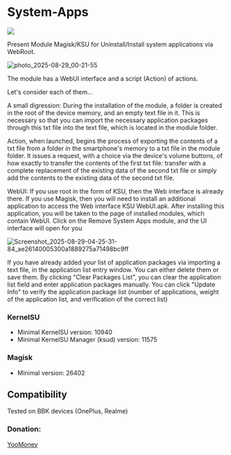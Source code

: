 # System-Apps
<a href="https://t.me/OnePlus_12_13_15"><img src="https://img.shields.io/badge/Telegram-Channel-blue?longCache=true&style=flat"></a>

Present Module Magisk/KSU for Uninstall/Install system applications via WebRoot.

![photo_2025-08-29_00-21-55](https://github.com/user-attachments/assets/237aec34-415c-41c9-9d3a-33fa624ea8ad)

The module has a WebUI interface and a script (Action) of actions.

Let's consider each of them...

A small digression: During the installation of the module, a folder is created in the root of the device memory, and an empty text file in it. This is necessary so that you can import the necessary application packages through this txt file into the text file, which is located in the module folder.

Action, when launched, begins the process of exporting the contents of a txt file from a folder in the smartphone's memory to a txt file in the module folder. It issues a request, with a choice via the device's volume buttons, of how exactly to transfer the contents of the first txt file: transfer with a complete replacement of the existing data of the second txt file or simply add the contents to the existing data of the second txt file.

WebUI: If you use root in the form of KSU, then the Web interface is already there.
If you use Magisk, then you will need to install an additional application to access the Web interface KSU WebUI.apk.
After installing this application, you will be taken to the page of installed modules, which contain WebUI.
Click on the Remove System Apps module, and the UI interface will open for you

![Screenshot_2025-08-29-04-25-31-84_ae26140005300a1889275a71498bc9ff](https://github.com/user-attachments/assets/18114725-01ae-43b9-8fd9-52df507cb4c9)

If you have already added your list of application packages via importing a text file, in the application list entry window. You can either delete them or save them.
By clicking "Clear Packages List", you can clear the application list field and enter application packages manually. You can click "Update Info" to verify the application package list (number of applications, weight of the application list, and verification of the correct list)

### KernelSU

+ Minimal KernelSU version: 10940
+ Minimal KernelSU Manager (ksud) version: 11575

### Magisk

+ Minimal version: 26402
## Compatibility
Tested on BBK devices (OnePlus, Realme) 
### Donation:
[YooMoney](https://yoomoney.ru/to/4100117733642486)
